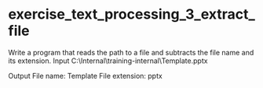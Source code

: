 # exercise_text_processing_3_extract_file
Write a program that reads the path to a file and subtracts the file name and its extension.
Input
C:\Internal\training-internal\Template.pptx

Output
File name: Template
File extension: pptx
